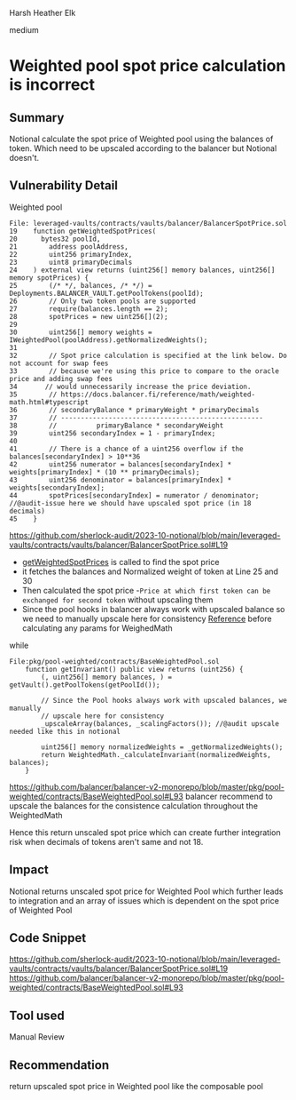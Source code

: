 Harsh Heather Elk

medium

# Weighted pool spot price calculation is incorrect

## Summary
Notional calculate the spot price of Weighted pool using the balances of token. Which need to be upscaled according to the balancer but Notional doesn't.

## Vulnerability Detail
Weighted pool

```solidity
File: leveraged-vaults/contracts/vaults/balancer/BalancerSpotPrice.sol
19    function getWeightedSpotPrices(
20      bytes32 poolId,
21        address poolAddress,
22        uint256 primaryIndex,
23        uint8 primaryDecimals
24    ) external view returns (uint256[] memory balances, uint256[] memory spotPrices) {
25        (/* */, balances, /* */) = Deployments.BALANCER_VAULT.getPoolTokens(poolId);
26        // Only two token pools are supported
27        require(balances.length == 2);
28        spotPrices = new uint256[](2);
29
30        uint256[] memory weights = IWeightedPool(poolAddress).getNormalizedWeights();
31
32        // Spot price calculation is specified at the link below. Do not account for swap fees
33        // because we're using this price to compare to the oracle price and adding swap fees
34       // would unnecessarily increase the price deviation.
35        // https://docs.balancer.fi/reference/math/weighted-math.html#typescript
36        // secondaryBalance * primaryWeight * primaryDecimals 
37        // --------------------------------------------------- 
38        //          primaryBalance * secondaryWeight
39        uint256 secondaryIndex = 1 - primaryIndex;
40
41        // There is a chance of a uint256 overflow if the balances[secondaryIndex] > 10**36
42        uint256 numerator = balances[secondaryIndex] * weights[primaryIndex] * (10 ** primaryDecimals);
43        uint256 denominator = balances[primaryIndex] * weights[secondaryIndex];
44        spotPrices[secondaryIndex] = numerator / denominator; //@audit-issue here we should have upscaled spot price (in 18 decimals)
45    }
```
https://github.com/sherlock-audit/2023-10-notional/blob/main/leveraged-vaults/contracts/vaults/balancer/BalancerSpotPrice.sol#L19
 - [getWeightedSpotPrices](https://github.com/sherlock-audit/2023-10-notional/blob/main/leveraged-vaults/contracts/vaults/balancer/BalancerSpotPrice.sol#L19) is called to find the spot price
 - it fetches the balances and Normalized weight of token at Line 25 and 30
 - Then calculated the spot price -`Price at which first token can be exchanged for second token` without upscaling them
 - Since the pool hooks in balancer always work with upscaled balance so we need to manually upscale here for consistency [Reference](https://github.com/balancer/balancer-v2-monorepo/blob/master/pkg/pool-weighted/contracts/BaseWeightedPool.sol#L93) before calculating any params for WeighedMath

while 
```solidity
File:pkg/pool-weighted/contracts/BaseWeightedPool.sol
    function getInvariant() public view returns (uint256) {
        (, uint256[] memory balances, ) = getVault().getPoolTokens(getPoolId());

        // Since the Pool hooks always work with upscaled balances, we manually
        // upscale here for consistency
        _upscaleArray(balances, _scalingFactors()); //@audit upscale needed like this in notional

        uint256[] memory normalizedWeights = _getNormalizedWeights();
        return WeightedMath._calculateInvariant(normalizedWeights, balances);
    }
```
https://github.com/balancer/balancer-v2-monorepo/blob/master/pkg/pool-weighted/contracts/BaseWeightedPool.sol#L93
balancer recommend to upscale the balances for the consistence calculation throughout the WeightedMath

Hence this return unscaled spot price which can create further integration risk when decimals of tokens aren't same and not 18.
## Impact
Notional returns unscaled spot price for Weighted Pool which further leads to integration and an array of issues which is dependent on the spot price of Weighted Pool
## Code Snippet
https://github.com/sherlock-audit/2023-10-notional/blob/main/leveraged-vaults/contracts/vaults/balancer/BalancerSpotPrice.sol#L19
https://github.com/balancer/balancer-v2-monorepo/blob/master/pkg/pool-weighted/contracts/BaseWeightedPool.sol#L93

## Tool used

Manual Review

## Recommendation
return upscaled spot price in Weighted pool like the composable pool